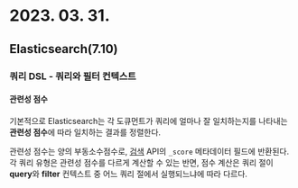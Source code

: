 # 2023. 03. 31.

## Elasticsearch(7.10)

### 쿼리 DSL - 쿼리와 필터 컨텍스트

#### 관련성 점수

기본적으로 Elasticsearch는 각 도큐먼트가 쿼리에 얼마나 잘 일치하는지를 나타내는 **관련성 점수**에 따라 일치하는 결과를 정렬한다.

관련성 점수는 양의 부동소수점수로, [검색][search-request-body] API의 `_score` 메타데이터 필드에 반환된다. 각 쿼리 유형은 관련성 점수를 다르게 계산할 수 있는 반면, 점수 계산은 쿼리 절이 **query**와 **filter** 컨텍스트 중 어느 쿼리 절에서 실행되느냐에 따라 다르다.



[search-request-body]: https://www.elastic.co/guide/en/elasticsearch/reference/7.10/search-request-body.html